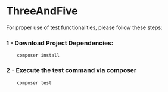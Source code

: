 # ThreeAndFive

For proper use of test functionalities, please follow these steps:

### 1 - Download Project Dependencies:

```
    composer install
```

### 2 - Execute the test command via composer

```
    composer test
```

